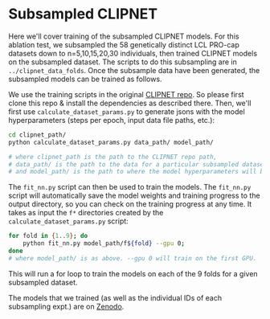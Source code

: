 # Subsampled CLIPNET

Here we'll cover training of the subsampled CLIPNET models. For this ablation test, we subsampled the 58 genetically distinct LCL PRO-cap datasets down to n=5,10,15,20,30 individuals, then trained CLIPNET models on the subsampled dataset. The scripts to do this subsampling are in `../clipnet_data_folds`. Once the subsample data have been generated, the subsampled models can be trained as follows.

We use the training scripts in the original [CLIPNET repo](https://github.com/Danko-Lab/clipnet/). So please first clone this repo & install the dependencies as described there. Then, we'll first use `calculate_dataset_params.py` to generate jsons with the model hyperparameters (steps per epoch, input data file paths, etc.):

```bash
cd clipnet_path/
python calculate_dataset_params.py data_path/ model_path/

# where clipnet_path is the path to the CLIPNET repo path,
# data_path/ is the path to the data for a particular subsampled dataset
# and model_path/ is the path to where the model hyperparameters will be written to
```

The `fit_nn.py` script can then be used to train the models. The `fit_nn.py` script will automatically save the model weights and training progress to the output directory, so you can check on the training progress at any time. It takes as input the `f*` directories created by the `calculate_dataset_params.py` script:

```bash
for fold in {1..9}; do
    python fit_nn.py model_path/f${fold} --gpu 0;
done
# where model_path/ is as above. --gpu 0 will train on the first GPU.
```

This will run a for loop to train the models on each of the 9 folds for a given subsampled dataset.

The models that we trained (as well as the individual IDs of each subsampling expt.) are on [Zenodo](https://zenodo.org/records/14037356).